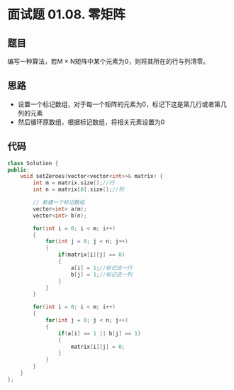 # 面试题 01.08. 零矩阵

## 题目
编写一种算法，若M × N矩阵中某个元素为0，则将其所在的行与列清零。

## 思路

* 设置一个标记数组，对于每一个矩阵的元素为0，标记下这是第几行或者第几列的元素
* 然后循环原数组，根据标记数组，将相关元素设置为0

## 代码

```cpp
class Solution {
public:
    void setZeroes(vector<vector<int>>& matrix) {
        int m = matrix.size();//行
        int n = matrix[0].size();//列

        // 新建一个标记数组
        vector<int> a(m);
        vector<int> b(n);

        for(int i = 0; i < m; i++)
        {
            for(int j = 0; j < n; j++)
            {
                if(matrix[i][j] == 0)
                {
                    a[i] = 1;//标记这一行
                    b[j] = 1;//标记这一列
                }
            }
        }

        for(int i = 0; i < m; i++)
        {
            for(int j = 0; j < n; j++)
            {
                if(a[i] == 1 || b[j] == 1)
                {
                    matrix[i][j] = 0;
                }
            }
        }
    }
};
```
